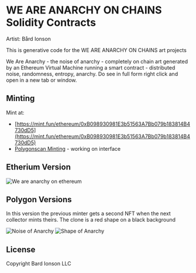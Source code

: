 # WE ARE ANARCHY ON CHAINS Solidity Contracts

Artist: Bård Ionson

This is generative code for the WE ARE ANARCHY ON CHAINS art projects

We Are Anarchy - the noise of anarchy - completely on chain art generated by an Ethereum Virtual Machine running a smart contract - distributed noise, randomness, entropy, anarchy. Do see in full form right click and open in a new tab or window.

## Minting
Mint at:

- [https://mint.fun/ethereum/0xB098930981E3b51563A7Bb079b183814B4730dD5](https://mint.fun/ethereum/0xB098930981E3b51563A7Bb079b183814B4730dD5)
- [Polygonscan Minting](https://polygonscan.com/address/0x6d9eeb379e432c12fe44d7391ebbce0e824cdba1#writeContract) - working on interface

## Etherium Version
![We are anarchy on ethereum](https://openseauserdata.com/files/ddd4cc445c575fc4401c4b1971185d3d.svg)

## Polygon Versions

In this version the previous minter gets a second NFT when the next collector mints theirs. The clone is a red shape on a black background

![Noise of Anarchy](https://openseauserdata.com/files/605a4e0c260d53ef4f497e00437310fb.svg)
![Shape of Anarchy](https://openseauserdata.com/files/1012005281b262e89fb29eb6ccd31512.svg)

## License

Copyright Bard Ionson LLC
